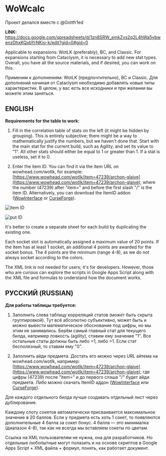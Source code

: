 # WoWcalc

Проект делался вместе с @Gottfr1ed

**LINK:** https://docs.google.com/spreadsheets/d/1zn8SRW_emkZvs2q2L4hWa5ybwenzDhxKQxbYrNKio-k/edit?gid=0#gid=0

Applicable to expansions: WotLK (preferably), BC, and Classic. For expansions starting from Cataclysm, it is necessary to add new stat types. Overall, you have all the source materials, and if desired, you can work on this.

Применим к дополнениям: WotLK (предпочтительно), BC и Classic. Для дополнений начиная от Cataclysm необходимо добавлять новые типы характеристик. В целом, у вас есть все исходники и при желании вы можете этим заняться.

## ENGLISH

**Requirements for the table to work:**

1. Fill in the correlation table of stats on the left (it might be hidden by grouping). This is entirely subjective; there might be a way to mathematically justify the numbers, but we haven't done that. Start with the main stat for the current build, such as Agility, and set its value to "1". All other stats should either be equal to 1 or greater than 1. If a stat is useless, set it to 0.

2. Enter the item ID. You can find it via the item URL on wowhead.com/wotlk, for example: [https://www.wowhead.com/wotlk/item=47239/archon-glaive](https://www.wowhead.com/wotlk/item=47239/archon-glaive); where the number (47239) after "item=" and before the first slash "/" is the item ID. Alternatively, you can download the ItemID addon ([WowInterface](https://www.wowinterface.com/downloads/info22048-ItemID.html) or [CurseForge](https://www.curseforge.com/wow/addons/project-3985)).

![item ID](https://github.com/user-attachments/assets/1c3aa9f3-dc75-47f7-8f19-109b346d2585)


![put ID](https://github.com/user-attachments/assets/77d670ff-e697-4f73-97e4-ea98ee859561)


It's better to create a separate sheet for each build by duplicating the existing one.

Each socket slot is automatically assigned a maximum value of 20 points. If the item has at least 1 socket, an additional 4 points are awarded for the socket bonus. The 4 points are the minimum (range 4-8), as we do not always socket according to the colors.

The XML link is not needed for users; it's for developers. However, those who are curious can explore the scripts in Google Apps Script along with the XML file and formulas to understand how the document works.

## РУССКИЙ (RUSSIAN)

**Для работы таблицы требуется:**

1. Заполнить слева таблицу корреляций статов (может быть скрыта группировкой). Тут всё абсолютно субъективно, может быть и можно вывести математическое обоснование под цифры, но мы этим не занимались. Берём самый главный стат для текущего билда, например ловкость (agility), ставим ему значение "1". Все остальные статы должны быть либо =1, либо >1. Если стат бесполезный, то ставим ему "0".

2. Заполнить айди предмета. Достать его можно через URL айтема на wowhead.com/wotlk, например: [https://www.wowhead.com/wotlk/item=47239/archon-glaive](https://www.wowhead.com/wotlk/item=47239/archon-glaive); где цифры (47239) после "item=" и до первого слэша "/" будет айди предмета. Либо можно скачать ItemID аддон ([WowInterface](https://www.wowinterface.com/downloads/info22048-ItemID.html) или [CurseForge](https://www.curseforge.com/wow/addons/project-3985)).

Для каждого отдельного билда лучше создавать отдельный лист через дублирование.

Каждому слоту сокетов автоматически присваивается максимальное значение в 20 баллов. Если у предмета есть хоть 1 сокет, то появляются дополнительные 4 балла за сокет бонус. 4 балла — это минималка (диапазон 4-8), так как не всегда мы вставляем сокеты по цветам.

Ссылка на XML пользователям не нужна, она для разработчиков. Но отдельные любопытные могут полазить и на основе скриптов в Google Apps Script + XML файла + формул, понять, как работает документ.
